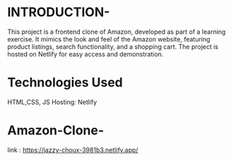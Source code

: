 # INTRODUCTION-
This project is a frontend clone of Amazon, developed as part of a learning exercise. It mimics the look and feel of the Amazon website, featuring product listings, search functionality, and a shopping cart. The project is hosted on Netlify for easy access and demonstration.
# Technologies Used
HTML,CSS, JS
Hosting: Netlify
# Amazon-Clone-
link : https://jazzy-choux-3981b3.netlify.app/
